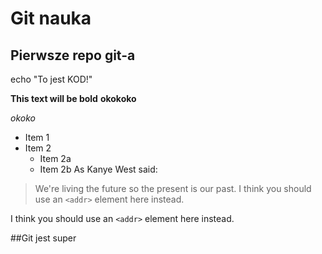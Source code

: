 # Git nauka

## Pierwsze repo git-a

echo "To jest KOD!"

**This text will be bold**
**okokoko**

*okoko*
* Item 1
* Item 2
  * Item 2a
  * Item 2b
  As Kanye West said:

> We're living the future so
> the present is our past.
I think you should use an
`<addr>` element here instead.

I think you should use an
`<addr>` element here instead.

##Git jest super
